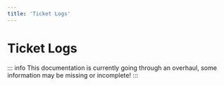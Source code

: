 ```yaml
---
title: 'Ticket Logs'
---
```


# Ticket Logs

::: info
This documentation is currently going through an overhaul, some information may be missing or incomplete!
:::
